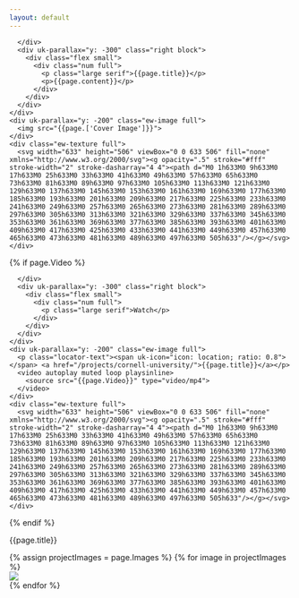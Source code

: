 ```yaml
---
layout: default
---
```


<section class="ew-where-we-work">
  <div class="wrapper">
    <div class="flex flip">
      <div class="left">

      </div>
      <div uk-parallax="y: -300" class="right block">
        <div class="flex small">
          <div class="num full">
            <p class="large serif">{{page.title}}</p>
            <p>{{page.content}}</p>
          </div>
        </div>
      </div>
    </div>
    <div uk-parallax="y: -200" class="ew-image full">
      <img src="{{page.['Cover Image']}}">
    </div>
    <div class="ew-texture full">
      <svg width="633" height="506" viewBox="0 0 633 506" fill="none" xmlns="http://www.w3.org/2000/svg"><g opacity=".5" stroke="#fff" stroke-width="2" stroke-dasharray="4 4"><path d="M0 1h633M0 9h633M0 17h633M0 25h633M0 33h633M0 41h633M0 49h633M0 57h633M0 65h633M0 73h633M0 81h633M0 89h633M0 97h633M0 105h633M0 113h633M0 121h633M0 129h633M0 137h633M0 145h633M0 153h633M0 161h633M0 169h633M0 177h633M0 185h633M0 193h633M0 201h633M0 209h633M0 217h633M0 225h633M0 233h633M0 241h633M0 249h633M0 257h633M0 265h633M0 273h633M0 281h633M0 289h633M0 297h633M0 305h633M0 313h633M0 321h633M0 329h633M0 337h633M0 345h633M0 353h633M0 361h633M0 369h633M0 377h633M0 385h633M0 393h633M0 401h633M0 409h633M0 417h633M0 425h633M0 433h633M0 441h633M0 449h633M0 457h633M0 465h633M0 473h633M0 481h633M0 489h633M0 497h633M0 505h633"/></g></svg>
    </div>
  </div>
</section>
{% if page.Video %}
<section class="ew-where-we-work">
  <div class="wrapper">
    <div class="flex">
      <div class="left">

      </div>
      <div uk-parallax="y: -300" class="right block">
        <div class="flex small">
          <div class="num full">
            <p class="large serif">Watch</p>
          </div>
        </div>
      </div>
    </div>
    <div uk-parallax="y: -200" class="ew-image full">
      <p class="locator-text"><span uk-icon="icon: location; ratio: 0.8"></span> <a href="/projects/cornell-university/">{{page.title}}</a></p>
      <video autoplay muted loop playsinline>
        <source src="{{page.Video}}" type="video/mp4">
      </video>
    </div>
    <div class="ew-texture full">
      <svg width="633" height="506" viewBox="0 0 633 506" fill="none" xmlns="http://www.w3.org/2000/svg"><g opacity=".5" stroke="#fff" stroke-width="2" stroke-dasharray="4 4"><path d="M0 1h633M0 9h633M0 17h633M0 25h633M0 33h633M0 41h633M0 49h633M0 57h633M0 65h633M0 73h633M0 81h633M0 89h633M0 97h633M0 105h633M0 113h633M0 121h633M0 129h633M0 137h633M0 145h633M0 153h633M0 161h633M0 169h633M0 177h633M0 185h633M0 193h633M0 201h633M0 209h633M0 217h633M0 225h633M0 233h633M0 241h633M0 249h633M0 257h633M0 265h633M0 273h633M0 281h633M0 289h633M0 297h633M0 305h633M0 313h633M0 321h633M0 329h633M0 337h633M0 345h633M0 353h633M0 361h633M0 369h633M0 377h633M0 385h633M0 393h633M0 401h633M0 409h633M0 417h633M0 425h633M0 433h633M0 441h633M0 449h633M0 457h633M0 465h633M0 473h633M0 481h633M0 489h633M0 497h633M0 505h633"/></g></svg>
    </div>
  </div>
</section>
{% endif %}
<section class="ew-how">
  <div class="wrapper extra">
    <div class="text-wrapper">
      <p class="large serif">
        {{page.title}}
      </p>
    </div>
  </div>
</section>
<section class="ew-project-images cream">
  <div class="wrapper">
    <div class="flex">
      {% assign projectImages = page.Images %}
      {% for image in projectImages %}
        <div class="portfolio-image-wrapper fifty">
          <img src="{{image.Image}}">
        </div>
      {% endfor %}
    </div>
  </div>
</section>
